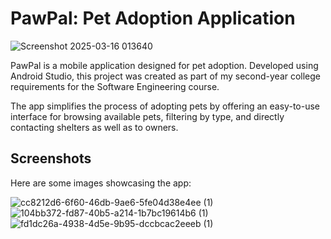 # PawPal: Pet Adoption Application
![Screenshot 2025-03-16 013640](https://github.com/user-attachments/assets/0c6b6178-eee1-4211-84a9-7c0b78eb3bfb)

PawPal is a mobile application designed for pet adoption. Developed using Android Studio, this project was created as part of my second-year college requirements for the Software Engineering course.

The app simplifies the process of adopting pets by offering an easy-to-use interface for browsing available pets, filtering by type, and directly contacting shelters as well as to owners.

## Screenshots

Here are some images showcasing the app:

![cc8212d6-6f60-46db-9ae6-5fe04d38e4ee (1)](https://github.com/user-attachments/assets/a095f267-5142-4240-89a8-cd9534d10954)
![104bb372-fd87-40b5-a214-1b7bc19614b6 (1)](https://github.com/user-attachments/assets/4de6dd7f-b971-4a9d-b028-33e9a9404268)
![fd1dc26a-4938-4d5e-9b95-dccbcac2eeeb (1)](https://github.com/user-attachments/assets/63107a74-e8e8-432a-ae09-197864880684)
